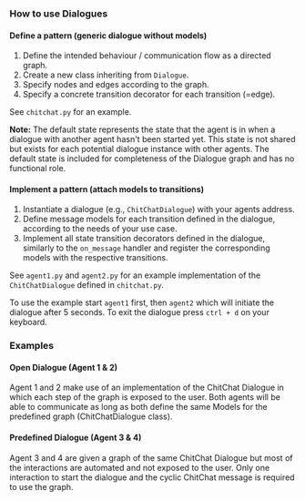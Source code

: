 ### How to use Dialogues

#### Define a pattern (generic dialogue without models)

1. Define the intended behaviour / communication flow as a directed graph.
2. Create a new class inheriting from `Dialogue`.
3. Specify nodes and edges according to the graph.
4. Specify a concrete transition decorator for each transition (=edge).

See `chitchat.py` for an example.

**Note:** The default state represents the state that the agent is in when a dialogue with another agent hasn't been started yet. This state is not shared but exists for each potential dialogue instance with other agents. The default state is included for completeness of the Dialogue graph and has no functional role.

#### Implement a pattern (attach models to transitions)

1. Instantiate a dialogue (e.g., `ChitChatDialogue`) with your agents address.
2. Define message models for each transition defined in the dialogue, according to the needs of your use case.
3. Implement all state transition decorators defined in the dialogue, similarly to the `on_message` handler and register the corresponding models with the respective transitions.

See `agent1.py` and `agent2.py` for an example implementation of the `ChitChatDialogue` defined in `chitchat.py`.

To use the example start `agent1` first, then `agent2` which will initiate the dialogue after 5 seconds. To exit the dialogue press `ctrl + d` on your keyboard.

### Examples

#### Open Dialogue (Agent 1 & 2)

Agent 1 and 2 make use of an implementation of the ChitChat Dialogue in which each step of the graph is exposed to the user. Both agents will be able to communicate as long as both define the same Models for the predefined graph (ChitChatDialogue class).

#### Predefined Dialogue (Agent 3 & 4)

Agent 3 and 4 are given a graph of the same ChitChat Dialogue but most of the interactions are automated and not exposed to the user. Only one interaction to start the dialogue and the cyclic ChitChat message is required to use the graph.


